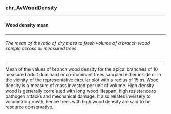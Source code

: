 ### chr_AvWoodDensity



------
#### Wood density mean



------
###### The mean of the ratio of dry mass to fresh volume of a branch wood sample across all measured trees



------
Mean of the values of branch wood density for the apical branches of 10 measured adult dominant or co-dominant trees sampled either inside or in the vicinity of the representative circular plot with a radius of 15 m. Wood density is a measure of mass invested per unit of volume. High density wood is generally correlated with long wood lifespan, high resistance to pathogen attacks and mechanical damage. It also relates inversely to volumetric growth, hence trees with high wood density are said to be resource conservative.
